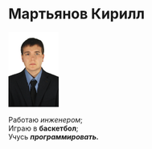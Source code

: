 # Мартьянов Кирилл

<img src="img/1236%20копия.jpg" width="100">

Работаю *инженером*;\
Играю в **баскетбол**;\
Учусь ***программировать.***